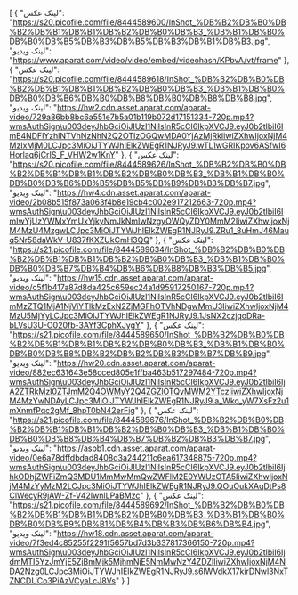 [
  {
    "لینک عکس": "https://s20.picofile.com/file/8444589600/InShot_%DB%B2%DB%B0%DB%B2%DB%B1%DB%B1%DB%B2%DB%B0%DB%B3_%DB%B1%DB%B0%DB%B0%DB%B5%DB%B3%DB%B5%DB%B3%DB%B1%DB%B3.jpg",
    "لینک ویدیو": "https://www.aparat.com/video/video/embed/videohash/KPbvA/vt/frame"
  },
  {
    "لینک عکس": "https://s20.picofile.com/file/8444589618/InShot_%DB%B2%DB%B0%DB%B2%DB%B1%DB%B1%DB%B2%DB%B0%DB%B3_%DB%B1%DB%B0%DB%B0%DB%B6%DB%B0%DB%B8%DB%B0%DB%B8%DB%B8.jpg",
    "لینک ویدیو": "https://hw2.cdn.asset.aparat.com/aparat-video/729a86bb8bc6a551e7b5a01b119b072d17151334-720p.mp4?wmsAuthSign\u003deyJhbGciOiJIUzI1NiIsInR5cCI6IkpXVCJ9.eyJ0b2tlbiI6ImE4NDFlYzhlNTVhNzNhN2Q2OTIzOGQwMDA0YjAzMjRkIiwiZXhwIjoxNjM4MzIxMjM0LCJpc3MiOiJTYWJhIElkZWEgR1NJRyJ9.wTL1wGRIKpov6ASfwI6Horlaq6jCrIS_F_VHW2w1KnY"
  },
  {
    "لینک عکس": "https://s20.picofile.com/file/8444589626/InShot_%DB%B2%DB%B0%DB%B2%DB%B1%DB%B1%DB%B2%DB%B0%DB%B3_%DB%B1%DB%B0%DB%B0%DB%B6%DB%B5%DB%B5%DB%B9%DB%B3%DB%B7.jpg",
    "لینک ویدیو": "https://hw4.cdn.asset.aparat.com/aparat-video/2b08b515f873a063f4b8e19cb4c002e917212663-720p.mp4?wmsAuthSign\u003deyJhbGciOiJIUzI1NiIsInR5cCI6IkpXVCJ9.eyJ0b2tlbiI6ImIwYjUzYWMxYmUxYjkyNmJkNmIwNzgyOWQyZDY0MmM2IiwiZXhwIjoxNjM4MzU4MzgwLCJpc3MiOiJTYWJhIElkZWEgR1NJRyJ9.ZRu1_8uHmJ46Mauq5Nr58daWkV-U837fKXZUkCmH3QQ"
  },
  {
    "لینک عکس": "https://s21.picofile.com/file/8444589634/InShot_%DB%B2%DB%B0%DB%B2%DB%B1%DB%B1%DB%B2%DB%B0%DB%B3_%DB%B1%DB%B0%DB%B0%DB%B7%DB%B4%DB%B6%DB%B8%DB%B3%DB%B5.jpg",
    "لینک ویدیو": "https://hw15.cdn.asset.aparat.com/aparat-video/c5f1b417a87d8da425c659ec24a1d95917250167-720p.mp4?wmsAuthSign\u003deyJhbGciOiJIUzI1NiIsInR5cCI6IkpXVCJ9.eyJ0b2tlbiI6ImMzZTQ1MjA1NjViYTlkMzExN2ZjMGFhOTVhNDgwMmU3IiwiZXhwIjoxNjM4MzU5MjYyLCJpc3MiOiJTYWJhIElkZWEgR1NJRyJ9.1JsNX2czjqoDRa-bLVsU3U-O020fb-3AYf3CphXJygY"
  },
  {
    "لینک عکس": "https://s21.picofile.com/file/8444589650/InShot_%DB%B2%DB%B0%DB%B2%DB%B1%DB%B1%DB%B2%DB%B0%DB%B3_%DB%B1%DB%B0%DB%B0%DB%B8%DB%B2%DB%B2%DB%B3%DB%B7%DB%B9.jpg",
    "لینک ویدیو": "https://hw20.cdn.asset.aparat.com/aparat-video/882ec631643e58cced805e1ffba463b517297484-720p.mp4?wmsAuthSign\u003deyJhbGciOiJIUzI1NiIsInR5cCI6IkpXVCJ9.eyJ0b2tlbiI6IjA2ZTRkMzI0ZTJmM2Q4OWMyY2Q4ZGZlOTQyMWM2YTczIiwiZXhwIjoxNjM4MzYwNDAyLCJpc3MiOiJTYWJhIElkZWEgR1NJRyJ9.a_Wko_yW7XsFz2u1mXnmfPqc2gMf_8hpT0bN42erFig"
  },
  {
    "لینک عکس": "https://s21.picofile.com/file/8444589676/InShot_%DB%B2%DB%B0%DB%B2%DB%B1%DB%B1%DB%B2%DB%B0%DB%B3_%DB%B1%DB%B0%DB%B0%DB%B8%DB%B4%DB%B7%DB%B2%DB%B3%DB%B7.jpg",
    "لینک ویدیو": "https://aspb1.cdn.asset.aparat.com/aparat-video/0e6a78dffdbdad8408d3a244211c6ea617348875-720p.mp4?wmsAuthSign\u003deyJhbGciOiJIUzI1NiIsInR5cCI6IkpXVCJ9.eyJ0b2tlbiI6IjhkODhjZWFiZmQ3MDU1MmMwMmQwZWFlM2E0YWUzOTA5IiwiZXhwIjoxNjM4MzYyMzM2LCJpc3MiOiJTYWJhIElkZWEgR1NJRyJ9.QOuOukXAqDtPs8ClWecyR9jAW-Zf-V42IwnlLPaBMzc"
  },
  {
    "لینک عکس": "https://s21.picofile.com/file/8444589692/InShot_%DB%B2%DB%B0%DB%B2%DB%B1%DB%B1%DB%B2%DB%B0%DB%B3_%DB%B1%DB%B0%DB%B0%DB%B9%DB%B1%DB%B4%DB%B3%DB%B6%DB%B4.jpg",
    "لینک ویدیو": "https://hw18.cdn.asset.aparat.com/aparat-video/7f3ed4c85255f2291f5657bd7d3b337817366150-720p.mp4?wmsAuthSign\u003deyJhbGciOiJIUzI1NiIsInR5cCI6IkpXVCJ9.eyJ0b2tlbiI6IjdmMTI5YzJmYjE5ZjBmMjk5MjhmNjE5NmMwNzY4ZDZlIiwiZXhwIjoxNjM4NDA2Nzg0LCJpc3MiOiJTYWJhIElkZWEgR1NJRyJ9.s6lWVdkX17kirDNwl3NxTZNCDUCo3PiAzVCyaLcJ8Vs"
  }
]
